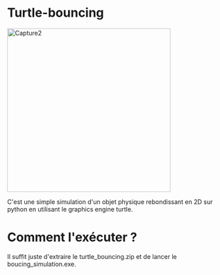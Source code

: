 # Turtle-bouncing
<img width="376" alt="Capture2" src="https://github.com/user-attachments/assets/2d14a337-7502-4654-9ae1-ec81b0aba1be">


C'est une simple simulation d'un objet physique rebondissant en 2D sur python en utilisant le graphics engine turtle.

# Comment l'exécuter ?

Il suffit juste d'extraire le turtle_bouncing.zip et de lancer le boucing_simulation.exe.
